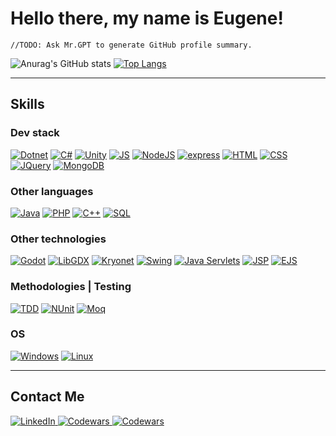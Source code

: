 # **Hello there, my name is Eugene!**

`//TODO: Ask Mr.GPT to generate GitHub profile summary.`

![Anurag's GitHub stats](https://github-readme-stats.vercel.app/api?username=mightybeast-projects&show_icons=true&theme=codeSTACKr)
[![Top Langs](https://github-readme-stats.vercel.app/api/top-langs/?username=mightybeast-projects&theme=codeSTACKr)](https://github.com/anuraghazra/github-readme-stats)

---

## **Skills**
### Dev stack
[![Dotnet](https://img.shields.io/badge/dotnet-black?style=for-the-badge&logo=dotnet&logoColor=black&labelColor=orange)](#)
[![C#](https://img.shields.io/badge/CSharp-black?style=for-the-badge&logo=csharp&logoColor=black&labelColor=orange)](#)
[![Unity](https://img.shields.io/badge/Unity-black?style=for-the-badge&logo=unity&logoColor=black&labelColor=orange)](#)
[![JS](https://img.shields.io/badge/javascript-black?style=for-the-badge&logo=javascript&logoColor=black&labelColor=orange)](#)
[![NodeJS](https://img.shields.io/badge/nodejs-black?style=for-the-badge&logo=nodedotjs&logoColor=black&labelColor=orange)](#)
[![express](https://img.shields.io/badge/express-black?style=for-the-badge&logo=express&logoColor=black&labelColor=orange)](#)
[![HTML](https://img.shields.io/badge/HTML-black?style=for-the-badge&logo=html5&logoColor=black&labelColor=orange)](#)
[![CSS](https://img.shields.io/badge/CSS-black?style=for-the-badge&logo=css3&logoColor=black&labelColor=orange)](#)
[![JQuery](https://img.shields.io/badge/jquery-black?style=for-the-badge&logo=jquery&logoColor=black&labelColor=orange)](#)
[![MongoDB](https://img.shields.io/badge/mongodb-black?style=for-the-badge&logo=mongodb&logoColor=black&labelColor=orange)](#)

### Other languages
[![Java](https://img.shields.io/badge/Java-black?style=for-the-badge&logo=openjdk&logoColor=black&labelColor=orange)](#)
[![PHP](https://img.shields.io/badge/php-black?style=for-the-badge&logo=php&logoColor=black&labelColor=orange)](#)
[![C++](https://img.shields.io/badge/C++-black?style=for-the-badge&logo=cplusplus&logoColor=black&labelColor=orange)](#)
[![SQL](https://img.shields.io/badge/sql-black?style=for-the-badge&logoColor=black&labelColor=orange)](#)

### Other technologies
[![Godot](https://img.shields.io/badge/Godot-black?style=for-the-badge&logo=godotengine&logoColor=black&labelColor=orange)](#)
[![LibGDX](https://img.shields.io/badge/LibGDX-black?style=for-the-badge&logo=LibGDX&logoColor=black&labelColor=orange)](#)
[![Kryonet](https://img.shields.io/badge/Kryonet-black?style=for-the-badge&logoColor=black&labelColor=orange)](#)
[![Swing](https://img.shields.io/badge/swing-black?style=for-the-badge&logoColor=black&labelColor=orange)](#)
[![Java Servlets](https://img.shields.io/badge/Java_Servlets-black?style=for-the-badge&logoColor=black&labelColor=orange)](#)
[![JSP](https://img.shields.io/badge/JSP-black?style=for-the-badge&logoColor=black&labelColor=orange)](#)
[![EJS](https://img.shields.io/badge/EJS-black?style=for-the-badge&logoColor=black&labelColor=orange)](#)

### Methodologies | Testing
[![TDD](https://img.shields.io/badge/TDD-black?style=for-the-badge&logo=&logoColor=black&labelColor=orange)](#)
[![NUnit](https://img.shields.io/badge/NUnit-black?style=for-the-badge&logo=&logoColor=black&labelColor=orange)](#)
[![Moq](https://img.shields.io/badge/Moq-black?style=for-the-badge&logo=&logoColor=black&labelColor=orange)](#)

### OS
[![Windows](https://img.shields.io/badge/Windows-black?style=for-the-badge&logo=Windows&logoColor=black&labelColor=orange)](#)
[![Linux](https://img.shields.io/badge/Linux-black?style=for-the-badge&logo=Linux&logoColor=black&labelColor=orange)](#)

---

## **Contact Me**
<a href="https://www.linkedin.com/in/yevhenii-yefremov/">
    <img src="https://img.shields.io/badge/LinkedIn-black?style=flat-square&logo=linkedin&logoColor=black&labelColor=orange" alt="LinkedIn">
</a>
<a href="https://www.codewars.com/users/MightyBeast">
    <img src="https://img.shields.io/badge/Codewars-black?style=flat-square&logo=codewars&logoColor=black&labelColor=orange" alt="Codewars">
</a>
<a href="https://yefremovyevhenii.itch.io/">
    <img src="https://img.shields.io/badge/itchio-black?style=flat-square&logo=itchdotio&logoColor=black&labelColor=orange" alt="Codewars">
</a>